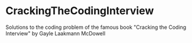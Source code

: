 # CrackingTheCodingInterview
Solutions to the coding problem of the famous book "Cracking the Coding Interview" by Gayle Laakmann McDowell
